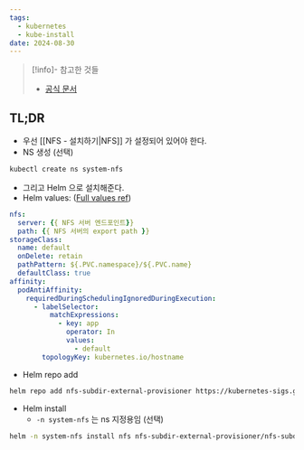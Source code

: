 ```yaml
---
tags:
  - kubernetes
  - kube-install
date: 2024-08-30
---
```

> [!info]- 참고한 것들
> - [공식 문서](https://github.com/kubernetes-sigs/nfs-subdir-external-provisioner)

## TL;DR

- 우선 [[NFS - 설치하기|NFS]] 가 설정되어 있어야 한다.
- NS 생성 (선택)

```bash
kubectl create ns system-nfs
```

- 그리고 Helm 으로 설치해준다.
- Helm values: ([Full values ref](https://github.com/kubernetes-sigs/nfs-subdir-external-provisioner/blob/master/charts/nfs-subdir-external-provisioner/values.yaml))

```yaml title="nfs.yaml"
nfs:
  server: {{ NFS 서버 엔드포인트}}
  path: {{ NFS 서버의 export path }}
storageClass:
  name: default
  onDelete: retain
  pathPattern: ${.PVC.namespace}/${.PVC.name}
  defaultClass: true
affinity:
  podAntiAffinity:
    requiredDuringSchedulingIgnoredDuringExecution:
      - labelSelector:
          matchExpressions:
            - key: app
              operator: In
              values:
                - default
        topologyKey: kubernetes.io/hostname
```

- Helm repo add

```bash
helm repo add nfs-subdir-external-provisioner https://kubernetes-sigs.github.io/nfs-subdir-external-provisioner
```

- Helm install
	- `-n system-nfs` 는 ns 지정용임 (선택)

```bash
helm -n system-nfs install nfs nfs-subdir-external-provisioner/nfs-subdir-external-provisioner -f nfs.yaml
```